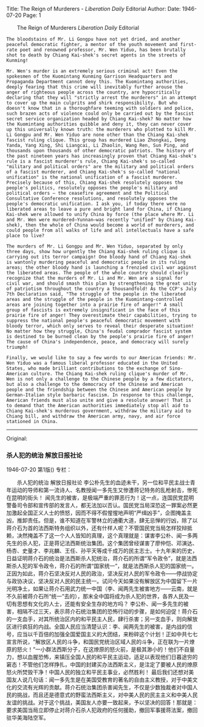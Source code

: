Title: The Reign of Murderers - *Liberation Daily* Editorial
Author:
Date: 1946-07-20
Page: 1

　　The Reign of Murderers
    *Liberation Daily* Editorial

    The bloodstains of Mr. Li Gongpu have not yet dried, and another peaceful democratic fighter, a mentor of the youth movement and first-rate poet and renowned professor, Mr. Wen Yiduo, has been brutally shot to death by Chiang Kai-shek's secret agents in the streets of Kunming!

    Mr. Wen's murder is an extremely serious criminal act! Even the spokesmen of the Kuomintang Kunming Garrison Headquarters and Propaganda Department cannot deny this. The Kuomintang authorities, deeply fearing that this crime will inevitably further arouse the anger of righteous people across the country, are hypocritically declaring that they will "strictly arrest the murderers" in an attempt to cover up the main culprits and shirk responsibility. But who doesn't know that in a thoroughfare teeming with soldiers and police, such brazen acts of violence could only be carried out by the fascist secret service organization headed by Chiang Kai-shek? No matter how the Kuomintang authorities quibble and deny it, they can never cover up this universally known truth: the murderers who plotted to kill Mr. Li Gongpu and Mr. Wen Yiduo are none other than the Chiang Kai-shek fascist ruling clique. This group has murdered Liao Zhongkai, Deng Yanda, Yang Xing, Shi Liangcai, Li Zhaolin, Wang Ren, Sun Ping, and thousands upon thousands of other democratic patriots. The history of the past nineteen years has increasingly proven that Chiang Kai-shek's rule is a fascist murderer's rule, Chiang Kai-shek's so-called "military and political orders" are the military and political orders of a fascist murderer, and Chiang Kai-shek's so-called "national unification" is the national unification of a fascist murderer. Precisely because of this, Chiang Kai-shek resolutely opposes the people's politics, resolutely opposes the people's military and political orders – the ceasefire agreement and the Political Consultative Conference resolutions, and resolutely opposes the people's democratic unification. I ask you, if today there were no liberated areas to leave a pure and bright land for China, if Chiang Kai-shek were allowed to unify China by force (the place where Mr. Li and Mr. Wen were murdered—Yunnan—was recently "unified" by Chiang Kai-shek), then the whole of China would become a world of murderers, and could people from all walks of life and all intellectuals have a safe place to live?

    The murders of Mr. Li Gongpu and Mr. Wen Yiduo, separated by only three days, show how urgently the Chiang Kai-shek ruling clique is carrying out its terror campaign! One bloody hand of Chiang Kai-shek is wantonly murdering peaceful and democratic people in its ruling areas; the other bloody hand is launching a frenzied civil war against the liberated areas. The people of the whole country should clearly recognize that the murders of Mr. Li and Mr. Wen are a signal for civil war, and should smash this plan by strengthening the great unity of patriotism throughout the country a thousandfold! As the CCP's July 7th Declaration said, "The struggle of the people in the liberated areas and the struggle of the people in the Kuomintang-controlled areas are joining together into a prairie fire of anger!" A small group of fascists is extremely insignificant in the face of this prairie fire of anger! They overestimate their capabilities, trying to suppress the national people's peaceful democratic movement with bloody terror, which only serves to reveal their desperate situation! No matter how they struggle, China's feudal comprador fascist system is destined to be burned clean by the people's prairie fire of anger! The cause of China's independence, peace, and democracy will surely triumph!

    Finally, we would like to say a few words to our American friends: Mr. Wen Yiduo was a famous liberal professor educated in the United States, who made brilliant contributions to the exchange of Sino-American culture. The Chiang Kai-shek ruling clique's murder of Mr. Wen is not only a challenge to the Chinese people by a few dictators, but also a challenge to the democracy of the Chinese and American people and the friendship between the Chinese and American people by German-Italian style barbaric fascism. In response to this challenge, American friends must also unite and give a resolute answer! That is to demand that the American authorities immediately stop all aid to Chiang Kai-shek's murderous government, withdraw the military aid to Chiang bill, and withdraw the American army, navy, and air force stationed in China.



<hr /> 

Original: 


### 杀人犯的统治  解放日报社论

1946-07-20
第1版()
专栏：

　　杀人犯的统治
    解放日报社论
    李公朴先生的血迹未干，另一位和平民主战士青年运动的导师和第一流诗人、名教授闻一多先生又惨遭蒋记特务的乱枪射击，惨死在昆明的街头！
    闻先生的被害，是极端严重的罪恶行为！这一点，连国民党昆明警备司令部和宣传部的发言人，都无法加以否认。国民党当局深恐这一罪案必然更加激起全国正义人士的愤怒，因而不得不假惺惺地声明“严缉凶手”，企图掩盖主凶，推卸责任。但是，谁不知道在军警林立的通衢大道，肆无忌惮的行凶，除了以蒋介石为首的法西斯特务组织以外，还有什样人呢？不管国民党当局怎样狡辩抵赖，决然掩盖不了这一个人人皆知的真理，这个真理就是：谋害李公朴、闻一多两先生的杀人犯，正是蒋记法西斯统治集团。这个集团曾经谋害了廖仲恺、邓演达、杨杏、史量才、李兆麟、王任、孙平天等成千成万的民主志士。十九年来的历史，日益证明蒋介石的统治是法西斯杀人犯统治，蒋介石的所谓“军令政令”，就是法西斯杀人犯的军令政令，蒋介石的所谓“国家统一”，就是法西斯杀人犯的国家统一。正因为如此，蒋介石坚决反对人民的政治，坚决反对人民的军令政令——停战协定与政协决议，坚决反对人民的民主统一。试问今天如果没有解放区为中国留下一片光明净土，如果让蒋介石用武力统一中国（李、闻两先生被害地方——云南，就是不久前被蒋介石所“统一”去的），那末全中国将成为杀人犯的世界，各界人民及一切有思想有文化的人士，还能有安全生存的地方吗？
    李公朴、闻一多先生的被害，相隔不过三天，表示蒋介石统治集团的恐怖行动的步骤，是如何迫促！蒋介石的一支血手，对其所统治区内的和平民主人民，肆行杀害；另一支血手，则向解放区进行疯狂的内战。全国人民应当清楚认识：李、闻两先生的被害，是内战的信号，应当以千百倍的加强全国爱国主义的大团结，来粉碎这个计划！正如中共七七宣言所说，“解放区人民的斗争，和国民党统治区域人民的斗争，正在联为一片燎原的怒火！”一小群法西斯分子，在这燎原的怒火前，是极其渺小的！他们不自量力，想以血腥恐怖，来镇压全国人民的和平民主运动，适足以表现他们日暮途穷的窘态！不管他们怎样挣扎，中国的封建买办法西斯主义，是注定了要被人民的燎原怒火所焚毁干净！中国人民的独立和平民主事业，必然胜利！
    最后我们还想对美国友人说几句话：闻一多先生是在美国受教育的著名的自由主义教授，对于中美文化的交流有光辉的贡献。蒋介石统治集团杀害闻先生，不仅是少数独裁者对中国人民的挑战，而且还是德意式的野蛮法西斯主义，对中美人民的民主主义和中美人民友谊的挑战。对于这个挑战，美国友人亦要一致起来，予以坚决的回答！那就是：要求美国当局立即停止对蒋介石杀人犯政府的任何援助，撤回军事援蒋法案，撤回驻华美海陆空军。
